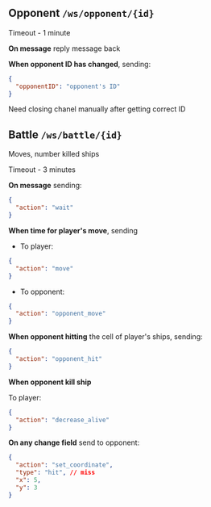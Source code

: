## Opponent `/ws/opponent/{id}`
Timeout - 1 minute

**On message** reply message back

**When opponent ID has changed**, sending:
```json
{
  "opponentID": "opponent's ID"
}
```
Need closing chanel manually after getting correct ID

## Battle `/ws/battle/{id}`

Moves, number killed ships

Timeout - 3 minutes

**On message** sending:
```json
{
  "action": "wait"
}
```

**When time for player's move**, sending
+ To player:
```json
{
  "action": "move"
}
```

+ To opponent:
```json
{
  "action": "opponent_move"
}
```

**When opponent hitting** the cell of player's ships, sending:
```json
{
  "action": "opponent_hit"
}
```

**When opponent kill ship**

To player:
```json
{
  "action": "decrease_alive"
}
```

**On any change field** send to opponent:
```json
{
  "action": "set_coordinate",
  "type": "hit", // miss
  "x": 5,
  "y": 3
}
```
